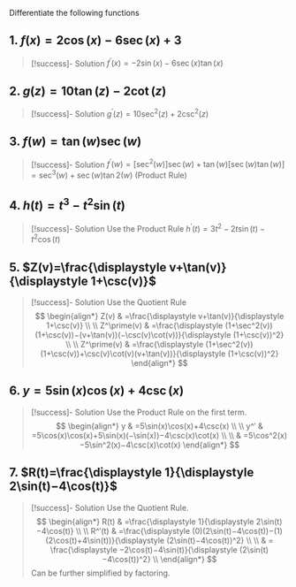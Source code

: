Differentiate the following functions
## 1. $f(x)=2\cos(x) - 6 \sec(x) +3$
> [!success]- Solution
> $f^\prime(x)=−2\sin(x)−6 \sec(x) \tan(x)$

## 2. $g(z)=10 \tan(z) −2 \cot(z)$
> [!success]- Solution
> $g^′(z) = 10 \sec^2(z)+2 \csc^2(z)$

## 3. $f(w)=\tan(w) \sec(w)$
> [!success]- Solution
> $f^\prime(w)=[\sec^2(w)] \sec(w)+ \tan(w)[ \sec(w) \tan(w)] = \sec^3(w)+\sec(w) \tan2(w)$ (Product Rule)

## 4. $h(t)=t^3−t^2\sin(t)$
> [!success]- Solution
> Use the Product Rule
>  $h^′(t)=3t^2−2t\sin(t)−t^2\cos(t)$ 

## 5. $Z(v)=\frac{\displaystyle v+\tan(v)}{\displaystyle 1+\csc(v)}$
> [!success]- Solution
> Use the Quotient Rule
> $$
\begin{align*}
Z(v)  & =\frac{\displaystyle v+\tan(v)}{\displaystyle 1+\csc(v)} \\ \\
Z^\prime(v) & =\frac{\displaystyle (1+\sec^2(v))(1+\csc(v))−(v+\tan(v))(−\csc(v)\cot(v))}{\displaystyle (1+\csc(v))^2} \\ \\
Z^\prime(v) & =\frac{\displaystyle (1+\sec^2(v))(1+\csc(v))+\csc(v)\cot(v)(v+\tan(v))}{\displaystyle (1+\csc(v))^2}
\end{align*}
$$

## 6. $y=5\sin(x)\cos(x)+4\csc(x)$
> [!success]- Solution
> Use the Product Rule on the first term.
> $$
\begin{align*} 
y  & =5\sin(x)\cos(x)+4\csc(x) \\ \\
y^′ & =5\cos(x)\cos(x)+5\sin(x)(−\sin(x))−4\csc(x)\cot(x) \\ \\
   & =5\cos^2(x)−5\sin^2(x)−4\csc(x)\cot(x)
\end{align*}
$$

## 7. $R(t)=\frac{\displaystyle 1}{\displaystyle 2\sin(t)−4\cos(t)}$
> [!success]- Solution
> Use the Quotient Rule.
> $$
\begin{align*} 
R(t) & =\frac{\displaystyle 1}{\displaystyle 2\sin(t)−4\cos(t)} \\ \\
R^′(t) & =\frac{\displaystyle (0)(2\sin(t)−4\cos(t))−(1)(2\cos(t)+4\sin(t))}{\displaystyle (2\sin(t)−4\cos(t))^2} \\ \\
& = \frac{\displaystyle −2\cos(t)−4\sin(t)}{\displaystyle (2\sin(t)−4\cos(t))^2} \\
\end{align*}
$$
> Can be further simplified by factoring.


